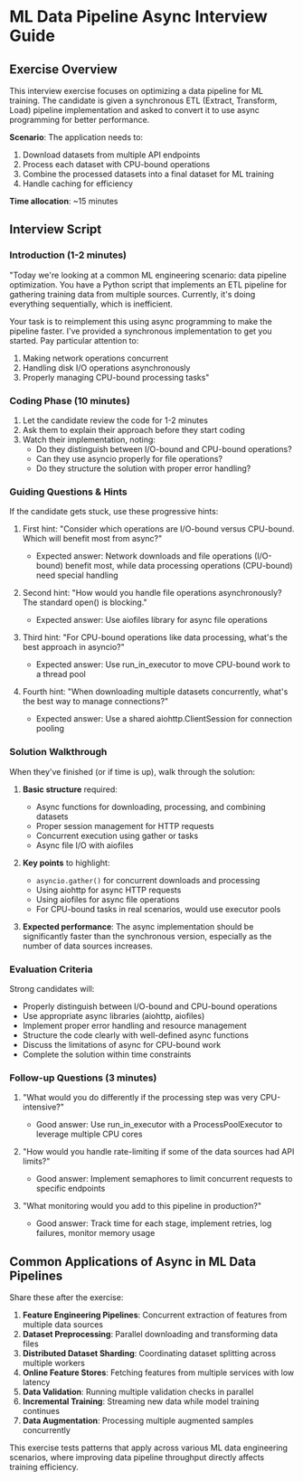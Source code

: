 # ML Data Pipeline Async Interview Guide

## Exercise Overview

This interview exercise focuses on optimizing a data pipeline for ML training. The candidate is given a synchronous ETL (Extract, Transform, Load) pipeline implementation and asked to convert it to use async programming for better performance.

**Scenario**: The application needs to:
1. Download datasets from multiple API endpoints
2. Process each dataset with CPU-bound operations
3. Combine the processed datasets into a final dataset for ML training
4. Handle caching for efficiency

**Time allocation**: ~15 minutes

## Interview Script

### Introduction (1-2 minutes)

"Today we're looking at a common ML engineering scenario: data pipeline optimization. You have a Python script that implements an ETL pipeline for gathering training data from multiple sources. Currently, it's doing everything sequentially, which is inefficient.

Your task is to reimplement this using async programming to make the pipeline faster. I've provided a synchronous implementation to get you started. Pay particular attention to:
1. Making network operations concurrent
2. Handling disk I/O operations asynchronously
3. Properly managing CPU-bound processing tasks"

### Coding Phase (10 minutes)

1. Let the candidate review the code for 1-2 minutes
2. Ask them to explain their approach before they start coding
3. Watch their implementation, noting:
   - Do they distinguish between I/O-bound and CPU-bound operations?
   - Can they use asyncio properly for file operations?
   - Do they structure the solution with proper error handling?

### Guiding Questions & Hints

If the candidate gets stuck, use these progressive hints:

1. First hint: "Consider which operations are I/O-bound versus CPU-bound. Which will benefit most from async?"
   - Expected answer: Network downloads and file operations (I/O-bound) benefit most, while data processing operations (CPU-bound) need special handling

2. Second hint: "How would you handle file operations asynchronously? The standard open() is blocking."
   - Expected answer: Use aiofiles library for async file operations

3. Third hint: "For CPU-bound operations like data processing, what's the best approach in asyncio?"
   - Expected answer: Use run_in_executor to move CPU-bound work to a thread pool

4. Fourth hint: "When downloading multiple datasets concurrently, what's the best way to manage connections?"
   - Expected answer: Use a shared aiohttp.ClientSession for connection pooling

### Solution Walkthrough

When they've finished (or if time is up), walk through the solution:

1. **Basic structure** required:
   - Async functions for downloading, processing, and combining datasets
   - Proper session management for HTTP requests
   - Concurrent execution using gather or tasks
   - Async file I/O with aiofiles

2. **Key points** to highlight:
   - `asyncio.gather()` for concurrent downloads and processing
   - Using aiohttp for async HTTP requests
   - Using aiofiles for async file operations
   - For CPU-bound tasks in real scenarios, would use executor pools

3. **Expected performance**: The async implementation should be significantly faster than the synchronous version, especially as the number of data sources increases.

### Evaluation Criteria

Strong candidates will:
- Properly distinguish between I/O-bound and CPU-bound operations
- Use appropriate async libraries (aiohttp, aiofiles)
- Implement proper error handling and resource management
- Structure the code clearly with well-defined async functions
- Discuss the limitations of async for CPU-bound work
- Complete the solution within time constraints

### Follow-up Questions (3 minutes)

1. "What would you do differently if the processing step was very CPU-intensive?"
   - Good answer: Use run_in_executor with a ProcessPoolExecutor to leverage multiple CPU cores

2. "How would you handle rate-limiting if some of the data sources had API limits?"
   - Good answer: Implement semaphores to limit concurrent requests to specific endpoints

3. "What monitoring would you add to this pipeline in production?"
   - Good answer: Track time for each stage, implement retries, log failures, monitor memory usage

## Common Applications of Async in ML Data Pipelines

Share these after the exercise:

1. **Feature Engineering Pipelines**: Concurrent extraction of features from multiple data sources
2. **Dataset Preprocessing**: Parallel downloading and transforming data files
3. **Distributed Dataset Sharding**: Coordinating dataset splitting across multiple workers
4. **Online Feature Stores**: Fetching features from multiple services with low latency
5. **Data Validation**: Running multiple validation checks in parallel
6. **Incremental Training**: Streaming new data while model training continues
7. **Data Augmentation**: Processing multiple augmented samples concurrently

This exercise tests patterns that apply across various ML data engineering scenarios, where improving data pipeline throughput directly affects training efficiency.